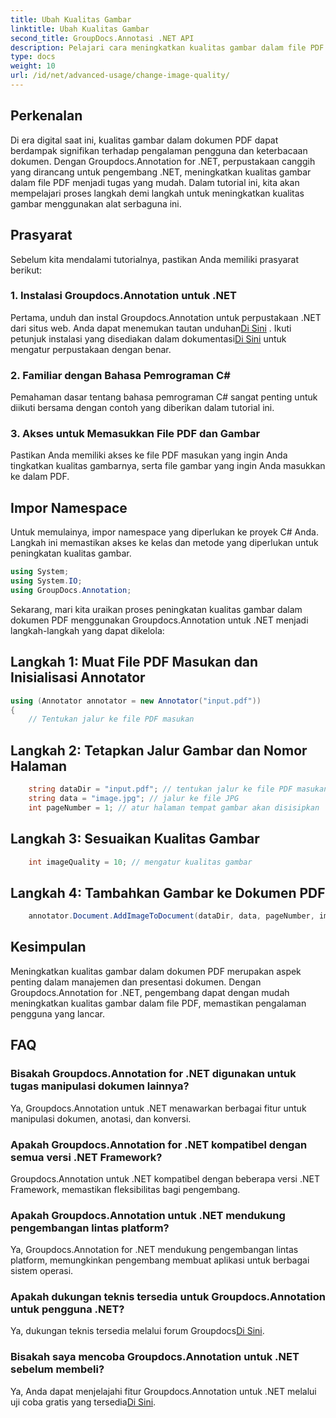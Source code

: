 ```yaml
---
title: Ubah Kualitas Gambar
linktitle: Ubah Kualitas Gambar
second_title: GroupDocs.Annotasi .NET API
description: Pelajari cara meningkatkan kualitas gambar dalam file PDF menggunakan Groupdocs.Annotation untuk .NET. Ikuti panduan langkah demi langkah kami.
type: docs
weight: 10
url: /id/net/advanced-usage/change-image-quality/
---
```

## Perkenalan
Di era digital saat ini, kualitas gambar dalam dokumen PDF dapat berdampak signifikan terhadap pengalaman pengguna dan keterbacaan dokumen. Dengan Groupdocs.Annotation for .NET, perpustakaan canggih yang dirancang untuk pengembang .NET, meningkatkan kualitas gambar dalam file PDF menjadi tugas yang mudah. Dalam tutorial ini, kita akan mempelajari proses langkah demi langkah untuk meningkatkan kualitas gambar menggunakan alat serbaguna ini.
## Prasyarat
Sebelum kita mendalami tutorialnya, pastikan Anda memiliki prasyarat berikut:
### 1. Instalasi Groupdocs.Annotation untuk .NET
 Pertama, unduh dan instal Groupdocs.Annotation untuk perpustakaan .NET dari situs web. Anda dapat menemukan tautan unduhan[Di Sini](https://releases.groupdocs.com/annotation/net/) . Ikuti petunjuk instalasi yang disediakan dalam dokumentasi[Di Sini](https://reference.groupdocs.com/annotation/net/) untuk mengatur perpustakaan dengan benar.
### 2. Familiar dengan Bahasa Pemrograman C#
Pemahaman dasar tentang bahasa pemrograman C# sangat penting untuk diikuti bersama dengan contoh yang diberikan dalam tutorial ini.
### 3. Akses untuk Memasukkan File PDF dan Gambar
Pastikan Anda memiliki akses ke file PDF masukan yang ingin Anda tingkatkan kualitas gambarnya, serta file gambar yang ingin Anda masukkan ke dalam PDF.

## Impor Namespace
Untuk memulainya, impor namespace yang diperlukan ke proyek C# Anda. Langkah ini memastikan akses ke kelas dan metode yang diperlukan untuk peningkatan kualitas gambar.

```csharp
using System;
using System.IO;
using GroupDocs.Annotation;
```

Sekarang, mari kita uraikan proses peningkatan kualitas gambar dalam dokumen PDF menggunakan Groupdocs.Annotation untuk .NET menjadi langkah-langkah yang dapat dikelola:
## Langkah 1: Muat File PDF Masukan dan Inisialisasi Annotator
```csharp
using (Annotator annotator = new Annotator("input.pdf"))
{
    // Tentukan jalur ke file PDF masukan
```
## Langkah 2: Tetapkan Jalur Gambar dan Nomor Halaman
```csharp
    string dataDir = "input.pdf"; // tentukan jalur ke file PDF masukan
    string data = "image.jpg"; // jalur ke file JPG
    int pageNumber = 1; // atur halaman tempat gambar akan disisipkan
```
## Langkah 3: Sesuaikan Kualitas Gambar
```csharp
    int imageQuality = 10; // mengatur kualitas gambar
```
## Langkah 4: Tambahkan Gambar ke Dokumen PDF
```csharp
    annotator.Document.AddImageToDocument(dataDir, data, pageNumber, imageQuality);
```

## Kesimpulan
Meningkatkan kualitas gambar dalam dokumen PDF merupakan aspek penting dalam manajemen dan presentasi dokumen. Dengan Groupdocs.Annotation for .NET, pengembang dapat dengan mudah meningkatkan kualitas gambar dalam file PDF, memastikan pengalaman pengguna yang lancar.
## FAQ
### Bisakah Groupdocs.Annotation for .NET digunakan untuk tugas manipulasi dokumen lainnya?
Ya, Groupdocs.Annotation untuk .NET menawarkan berbagai fitur untuk manipulasi dokumen, anotasi, dan konversi.
### Apakah Groupdocs.Annotation for .NET kompatibel dengan semua versi .NET Framework?
Groupdocs.Annotation untuk .NET kompatibel dengan beberapa versi .NET Framework, memastikan fleksibilitas bagi pengembang.
### Apakah Groupdocs.Annotation untuk .NET mendukung pengembangan lintas platform?
Ya, Groupdocs.Annotation for .NET mendukung pengembangan lintas platform, memungkinkan pengembang membuat aplikasi untuk berbagai sistem operasi.
### Apakah dukungan teknis tersedia untuk Groupdocs.Annotation untuk pengguna .NET?
 Ya, dukungan teknis tersedia melalui forum Groupdocs[Di Sini](https://forum.groupdocs.com/c/annotation/10).
### Bisakah saya mencoba Groupdocs.Annotation untuk .NET sebelum membeli?
 Ya, Anda dapat menjelajahi fitur Groupdocs.Annotation untuk .NET melalui uji coba gratis yang tersedia[Di Sini](https://releases.groupdocs.com/).